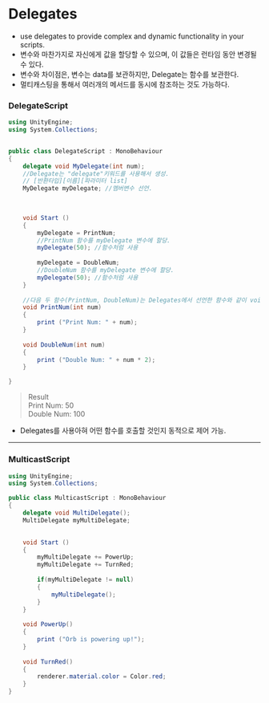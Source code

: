 Delegates
=========
- use delegates to provide complex and dynamic functionality in your scripts.
- 변수와 마찬가지로 자신에게 값을 할당할 수 있으며, 이 값들은 런타임 동안 변경될 수 있다.
- 변수와 차이점은, 변수는 data를 보관하지만, Delegate는 함수를 보관한다.
- 멀티캐스팅을 통해서 여러개의 메서드를 동시에 참조하는 것도 가능하다.

### DelegateScript
```c#
using UnityEngine;
using System.Collections;


public class DelegateScript : MonoBehaviour 
{   
    delegate void MyDelegate(int num);
    //Delegate는 "delegate"키워드를 사용해서 생성.
    // [반환타입][이름][파라미터 list]
    MyDelegate myDelegate; //멤버변수 선언.
    
    

    void Start () 
    {
        myDelegate = PrintNum;
        //PrintNum 함수를 myDelegate 변수에 할당.
        myDelegate(50); //함수처럼 사용
        
        myDelegate = DoubleNum;
        //DoubleNum 함수를 myDelegate 변수에 할당.
        myDelegate(50); //함수처럼 사용
    }
    
    //다음 두 함수(PrintNum, DoubleNum)는 Delegates에서 선언한 함수와 같이 void 타입이며 단일 정수 파라미터를 가진다.
    void PrintNum(int num)
    {
        print ("Print Num: " + num);
    }
    
    void DoubleNum(int num)
    {
        print ("Double Num: " + num * 2);
    }

}
```

> Result\
Print Num: 50\
Double Num: 100
- Delegates를 사용아혀 어떤 함수를 호출할 것인지 동적으로 제어 가능.
***
### MulticastScript
```c#
using UnityEngine;
using System.Collections;

public class MulticastScript : MonoBehaviour 
{
    delegate void MultiDelegate();
    MultiDelegate myMultiDelegate;
    

    void Start () 
    {
        myMultiDelegate += PowerUp;
        myMultiDelegate += TurnRed;
        
        if(myMultiDelegate != null)
        {
            myMultiDelegate();
        }
    }
    
    void PowerUp()
    {
        print ("Orb is powering up!");
    }
    
    void TurnRed()
    {
        renderer.material.color = Color.red;
    }
}
```
